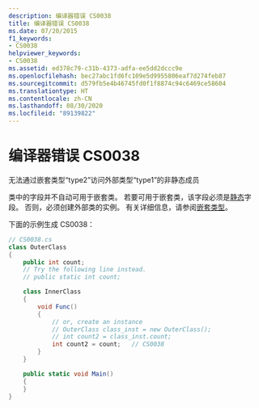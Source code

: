 ```yaml
---
description: 编译器错误 CS0038
title: 编译器错误 CS0038
ms.date: 07/20/2015
f1_keywords:
- CS0038
helpviewer_keywords:
- CS0038
ms.assetid: ed378c79-c31b-4373-adfa-ee5dd2dccc9e
ms.openlocfilehash: bec27abc1fd6fc109e5d9955806eaf7d274feb87
ms.sourcegitcommit: d579fb5e4b46745fd0f1f8874c94c6469ce58604
ms.translationtype: HT
ms.contentlocale: zh-CN
ms.lasthandoff: 08/30/2020
ms.locfileid: "89139822"
---
```

# <a name="compiler-error-cs0038"></a>编译器错误 CS0038

无法通过嵌套类型“type2”访问外部类型“type1”的非静态成员

 类中的字段并不自动可用于嵌套类。 若要可用于嵌套类，该字段必须是[静态](../keywords/static.md)字段。 否则，必须创建外部类的实例。 有关详细信息，请参阅[嵌套类型](../../programming-guide/classes-and-structs/nested-types.md)。

 下面的示例生成 CS0038：

```csharp
// CS0038.cs
class OuterClass
{
    public int count;
    // Try the following line instead.
    // public static int count;

    class InnerClass
    {
        void Func()
        {
            // or, create an instance
            // OuterClass class_inst = new OuterClass();
            // int count2 = class_inst.count;
            int count2 = count;   // CS0038
        }
    }

    public static void Main()
    {
    }
}
```
